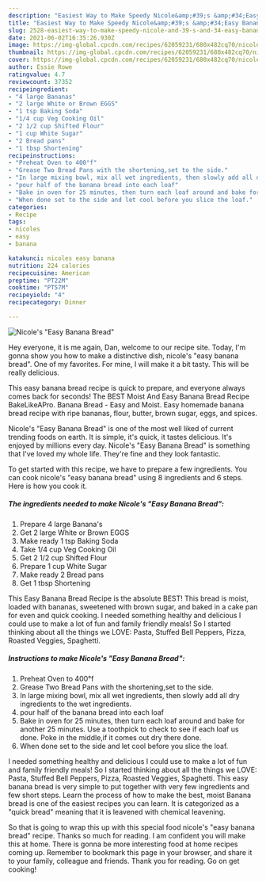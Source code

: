 ```yaml
---
description: "Easiest Way to Make Speedy Nicole&amp;#39;s &amp;#34;Easy Banana Bread&amp;#34;"
title: "Easiest Way to Make Speedy Nicole&amp;#39;s &amp;#34;Easy Banana Bread&amp;#34;"
slug: 2528-easiest-way-to-make-speedy-nicole-and-39-s-and-34-easy-banana-bread-and-34
date: 2021-06-02T16:35:26.930Z
image: https://img-global.cpcdn.com/recipes/62059231/680x482cq70/nicoles-easy-banana-bread-recipe-main-photo.jpg
thumbnail: https://img-global.cpcdn.com/recipes/62059231/680x482cq70/nicoles-easy-banana-bread-recipe-main-photo.jpg
cover: https://img-global.cpcdn.com/recipes/62059231/680x482cq70/nicoles-easy-banana-bread-recipe-main-photo.jpg
author: Essie Rowe
ratingvalue: 4.7
reviewcount: 37352
recipeingredient:
- "4 large Bananas"
- "2 large White or Brown EGGS"
- "1 tsp Baking Soda"
- "1/4 cup Veg Cooking Oil"
- "2 1/2 cup Shifted Flour"
- "1 cup White Sugar"
- "2 Bread pans"
- "1 tbsp Shortening"
recipeinstructions:
- "Preheat Oven to 400°f"
- "Grease Two Bread Pans with the shortening,set to the side."
- "In large mixing bowl, mix all wet ingredients, then slowly add all dry ingredients to the wet ingredients."
- "pour half of the banana bread into each loaf"
- "Bake in oven for 25 minutes, then turn each loaf around and bake for another 25 minutes. Use a toothpick to check to see if each loaf us done. Poke in the middle,if it comes out dry there done."
- "When done set to the side and let cool before you slice the loaf."
categories:
- Recipe
tags:
- nicoles
- easy
- banana

katakunci: nicoles easy banana 
nutrition: 224 calories
recipecuisine: American
preptime: "PT22M"
cooktime: "PT57M"
recipeyield: "4"
recipecategory: Dinner

---
```



![Nicole&#39;s &#34;Easy Banana Bread&#34;](https://img-global.cpcdn.com/recipes/62059231/680x482cq70/nicoles-easy-banana-bread-recipe-main-photo.jpg)

Hey everyone, it is me again, Dan, welcome to our recipe site. Today, I'm gonna show you how to make a distinctive dish, nicole&#39;s &#34;easy banana bread&#34;. One of my favorites. For mine, I will make it a bit tasty. This will be really delicious.

This easy banana bread recipe is quick to prepare, and everyone always comes back for seconds! The BEST Moist And Easy Banana Bread Recipe BakeLikeAPro. Banana Bread - Easy and Moist. Easy homemade banana bread recipe with ripe bananas, flour, butter, brown sugar, eggs, and spices.

Nicole&#39;s &#34;Easy Banana Bread&#34; is one of the most well liked of current trending foods on earth. It is simple, it's quick, it tastes delicious. It's enjoyed by millions every day. Nicole&#39;s &#34;Easy Banana Bread&#34; is something that I've loved my whole life. They're fine and they look fantastic.


To get started with this recipe, we have to prepare a few ingredients. You can cook nicole&#39;s &#34;easy banana bread&#34; using 8 ingredients and 6 steps. Here is how you cook it.

<!--inarticleads1-->

##### The ingredients needed to make Nicole&#39;s &#34;Easy Banana Bread&#34;:

1. Prepare 4 large Banana&#39;s
1. Get 2 large White or Brown EGGS
1. Make ready 1 tsp Baking Soda
1. Take 1/4 cup Veg Cooking Oil
1. Get 2 1/2 cup Shifted Flour
1. Prepare 1 cup White Sugar
1. Make ready 2 Bread pans
1. Get 1 tbsp Shortening


This Easy Banana Bread Recipe is the absolute BEST! This bread is moist, loaded with bananas, sweetened with brown sugar, and baked in a cake pan for even and quick cooking. I needed something healthy and delicious I could use to make a lot of fun and family friendly meals! So I started thinking about all the things we LOVE: Pasta, Stuffed Bell Peppers, Pizza, Roasted Veggies, Spaghetti. 

<!--inarticleads2-->

##### Instructions to make Nicole&#39;s &#34;Easy Banana Bread&#34;:

1. Preheat Oven to 400°f
1. Grease Two Bread Pans with the shortening,set to the side.
1. In large mixing bowl, mix all wet ingredients, then slowly add all dry ingredients to the wet ingredients.
1. pour half of the banana bread into each loaf
1. Bake in oven for 25 minutes, then turn each loaf around and bake for another 25 minutes. Use a toothpick to check to see if each loaf us done. Poke in the middle,if it comes out dry there done.
1. When done set to the side and let cool before you slice the loaf.


I needed something healthy and delicious I could use to make a lot of fun and family friendly meals! So I started thinking about all the things we LOVE: Pasta, Stuffed Bell Peppers, Pizza, Roasted Veggies, Spaghetti. This easy banana bread is very simple to put together with very few ingredients and few short steps. Learn the process of how to make the best, moist Banana bread is one of the easiest recipes you can learn. It is categorized as a &#34;quick bread&#34; meaning that it is leavened with chemical leavening. 

So that is going to wrap this up with this special food nicole&#39;s &#34;easy banana bread&#34; recipe. Thanks so much for reading. I am confident you will make this at home. There is gonna be more interesting food at home recipes coming up. Remember to bookmark this page in your browser, and share it to your family, colleague and friends. Thank you for reading. Go on get cooking!
